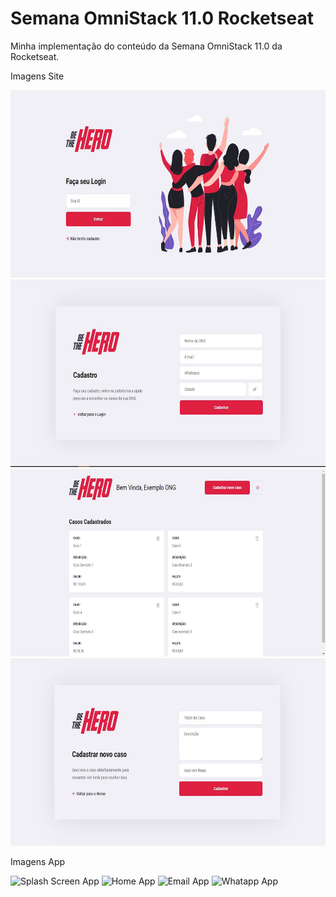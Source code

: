 # Semana OmniStack 11.0 Rocketseat
Minha implementação do conteúdo da Semana OmniStack 11.0 da Rocketseat.

Imagens Site

<img src="./assets/HomeSite.JPG" height="300" alt="Home Site"/>
<img src="./assets/CadastroONG.JPG" height="300" alt="Cadastro ONG"/>
<img src="./assets/HomeONG.JPG" height="300" alt="Home ONG"/>
<img src="./assets/CadastroCaso.JPG" height="300" alt="Cadastro Caso"/>

Imagens App

<img src="./assets/SplashScreenApp.jpg" height="400" alt="Splash Screen App"/>
<img src="./assets/HomeApp.jpg" height="400" alt="Home App"/>
<img src="./assets/EmailApp.jpg" height="400" alt="Email App"/>
<img src="./assets/WhatappApp.jpg" height="400" alt="Whatapp App"/>
